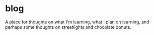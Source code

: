 # blog
A place for thoughts on what I'm learning, what I plan on learning, and perhaps some thoughts on streetlights and chocolate donuts.
